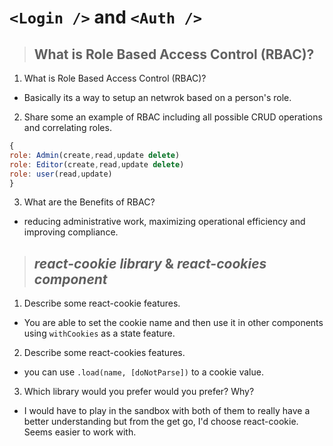 # **`<Login />` and `<Auth />`**

> ## What is Role Based Access Control (RBAC)?

1. What is Role Based Access Control (RBAC)?

- Basically its a way to setup an netwrok based on a person's role.

2. Share some an example of RBAC including all possible CRUD operations and correlating roles.

```javascript
{
role: Admin(create,read,update delete)
role: Editor(create,read,update delete)
role: user(read,update)
}

```

3. What are the Benefits of RBAC?

- reducing administrative work, maximizing operational efficiency and improving compliance.

> ## _react-cookie library_ & _react-cookies component_

1. Describe some react-cookie features.

- You are able to set the cookie name and then use it in other components using `withCookies` as a state feature.

2. Describe some react-cookies features.

- you can use `.load(name, [doNotParse])` to a cookie value.

3. Which library would you prefer would you prefer? Why?

- I would have to play in the sandbox with both of them to really have a better understanding but from the get go, I'd choose react-cookie. Seems easier to work with.
